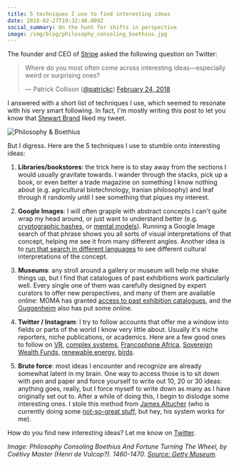 ```yaml
---
title: 5 techniques I use to find interesting ideas
date: 2018-02-27T19:32:40.009Z
social_summary: On the hunt for shifts in perspective
image: /img/blog/philosophy_consoling_boethius.jpg
---
```

<!--more-->

The founder and CEO of [Stripe](https://stripe.com) asked the following question on Twitter: 

<blockquote class="twitter-tweet" data-lang="en"><p lang="en" dir="ltr">Where do you most often come across interesting ideas—especially weird or surprising ones?</p>&mdash; Patrick Collison (<a href="https://twitter.com/@patrickc">@patrickc</a>) <a href="https://twitter.com/patrickc/status/967548201615044608?ref_src=twsrc%5Etfw">February 24, 2018</a></blockquote>

<script async src="https://platform.twitter.com/widgets.js" charset="utf-8"></script>

I answered with a short list of techniques I use, which seemed to resonate with his very smart following. In fact, I'm mostly writing this post to let you know that [Stewart Brand](https://en.wikipedia.org/wiki/Stewart_Brand) liked my tweet. 

![Philosophy & Boethius](/img/blog/philosophy_consoling_boethius.jpg)

But I digress. Here are the 5 techniques I use to stumble onto interesting ideas:  

1. **Libraries/bookstores**: the trick here is to stay away from the sections I would usually gravitate towards. I wander through the stacks, pick up a book, or even better a trade magazine on something I know nothing about (e.g. agricultural biotechnology, Iranian philosophy) and leaf through it randomly until I see something that piques my interest.

2. **Google Images**: I will often grapple with abstract concepts I can't quite wrap my head around, or just want to understand better (e.g. [cryptographic hashes](https://www.google.com/search?biw=1319&bih=718&tbm=isch&sa=1&ei=FEWSWve8OML4_AbkmrX4Bw&q=cryptographic+hash), or [mental models](https://en.wikipedia.org/wiki/Mental_model)). Running a Google Image search of that phrase shows you all sorts of visual interpretations of that concept, helping me see it from many different angles. Another idea is to [run that search in different languages](https://twitter.com/adgro/status/968039298334371840) to see different cultural interpretations of the concept. 
3. **Museums**: any stroll around a gallery or museum will help me shake things up, but I find that catalogues of past exhibitions work particularly well. Every single one of them was carefully designed by expert curators to offer new perspectives, and many of them are available online: MOMA has granted [access to past exhibition catalogues](https://www.moma.org/calendar/exhibitions/history?=undefined&page=&direction=fwd), and the [Guggenheim](https://archive.org/details/guggenheimmuseum) also has put some online. 
4. **Twitter / Instagram**: I try to follow accounts that offer me a window into fields or parts of the world I know very little about. Usually it's niche reporters, niche publications, or academics. Here are a few good ones to follow on [VR](https://twitter.com/kentbye), [complex systems](https://twitter.com/MelMitchell1), [Francophone Africa](https://twitter.com/jeune_afrique), [Sovereign Wealth Funds,](https://twitter.com/swfinstitute) [renewable energy](https://twitter.com/Sustainable2050), [birds](https://www.instagram.com/gourmetbiologist/).
5. **Brute force**: most ideas I encounter and recognize are already somewhat latent in my brain. One way to access those is to sit down with pen and paper and force yourself to write out 10, 20 or 30 ideas: anything goes, really, but I force myself to write down as many as I have originally set out to. After a while of doing this, I begin to dislodge some interesting ones.  I stole this method from [James Altucher](https://jamesaltucher.com/2014/05/the-ultimate-guide-for-becoming-an-idea-machine/) (who is currently doing some [not-so-great stuff](https://motherboard.vice.com/en_us/article/7xe43y/who-the-hell-is-this-crypto-genius), but hey, his system works for me). 

How do you find new interesting ideas? Let me know on [Twitter](https://twitter.com/daveeday).

_Image: Philosophy Consoling Boethius And Fortune Turning The Wheel, by Coëtivy Master (Henri de Vulcop?). 1460-1470. _[_Source: Getty Museum_](http://www.getty.edu/art/collection/objects/127275/coetivy-master-henri-de-vulcop-philosophy-consoling-boethius-and-fortune-turning-the-wheel-french-about-1460-1470/)_._
